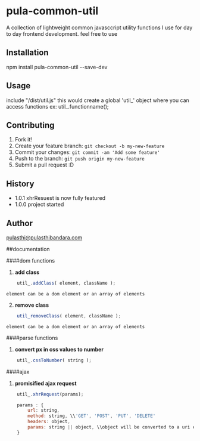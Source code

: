 # pula-common-util

A collection of lightweight common javasccript utility functions I use for day to day frontend development. feel free to use

## Installation

npm install pula-common-util --save-dev

## Usage

include "/dist/util.js"
this would create a global 'util_' object where you can access functions
ex: util_.functionname();

## Contributing

1. Fork it!
2. Create your feature branch: `git checkout -b my-new-feature`
3. Commit your changes: `git commit -am 'Add some feature'`
4. Push to the branch: `git push origin my-new-feature`
5. Submit a pull request :D

## History
- 1.0.1
		xhrResuest is now fully featured
- 1.0.0
		project started

## Author
pulasthi@pulasthibandara.com


##documentation

####dom functions

1) **add class**
```javascript
	util_.addClass( element, className );
```

   	element can be a dom element or an array of elements

2) **remove class**
```javascript
	util_removeClass( element, className );
```

	element can be a dom element or an array of elements

####parse functions

1) **convert px in css values to number**
```javascript
	util_.cssToNumber( string );
```

####ajax

1) **promisified ajax request**
```javascript
	util_.xhrRequest(params);
```

```javascript
	params : {
		url: string,
		method: string, \\'GET', 'POST', 'PUT', 'DELETE'
		headers: object,
		params: string || object, \\object will be converted to a uri encoded string
	}
```


